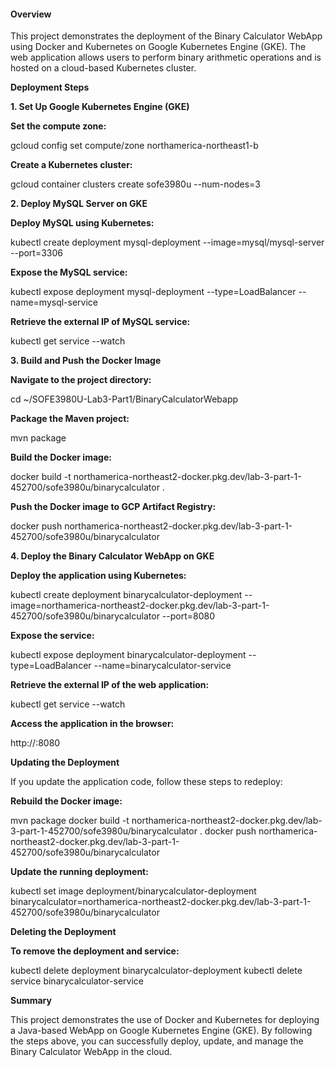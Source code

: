 #### **Overview**

This project demonstrates the deployment of the Binary Calculator WebApp using Docker and Kubernetes on Google Kubernetes Engine (GKE). The web application allows users to perform binary arithmetic operations and is hosted on a cloud-based Kubernetes cluster.

**Deployment Steps**

**1. Set Up Google Kubernetes Engine (GKE)**

**Set the compute zone:**

gcloud config set compute/zone northamerica-northeast1-b

**Create a Kubernetes cluster:**

gcloud container clusters create sofe3980u --num-nodes=3

**2. Deploy MySQL Server on GKE**

**Deploy MySQL using Kubernetes:**

kubectl create deployment mysql-deployment --image=mysql/mysql-server --port=3306

**Expose the MySQL service:**

kubectl expose deployment mysql-deployment --type=LoadBalancer --name=mysql-service

**Retrieve the external IP of MySQL service:**

kubectl get service --watch

**3. Build and Push the Docker Image**

**Navigate to the project directory:**

cd ~/SOFE3980U-Lab3-Part1/BinaryCalculatorWebapp

**Package the Maven project:**

mvn package

**Build the Docker image:**

docker build -t northamerica-northeast2-docker.pkg.dev/lab-3-part-1-452700/sofe3980u/binarycalculator .

**Push the Docker image to GCP Artifact Registry:**

docker push northamerica-northeast2-docker.pkg.dev/lab-3-part-1-452700/sofe3980u/binarycalculator

**4. Deploy the Binary Calculator WebApp on GKE**

**Deploy the application using Kubernetes:**

kubectl create deployment binarycalculator-deployment --image=northamerica-northeast2-docker.pkg.dev/lab-3-part-1-452700/sofe3980u/binarycalculator --port=8080

**Expose the service:**

kubectl expose deployment binarycalculator-deployment --type=LoadBalancer --name=binarycalculator-service

**Retrieve the external IP of the web application:**

kubectl get service --watch

**Access the application in the browser:**

http://<EXTERNAL-IP>:8080

**Updating the Deployment**

If you update the application code, follow these steps to redeploy:

**Rebuild the Docker image:**

mvn package
docker build -t northamerica-northeast2-docker.pkg.dev/lab-3-part-1-452700/sofe3980u/binarycalculator .
docker push northamerica-northeast2-docker.pkg.dev/lab-3-part-1-452700/sofe3980u/binarycalculator

**Update the running deployment:**

kubectl set image deployment/binarycalculator-deployment binarycalculator=northamerica-northeast2-docker.pkg.dev/lab-3-part-1-452700/sofe3980u/binarycalculator

**Deleting the Deployment**

**To remove the deployment and service:**

kubectl delete deployment binarycalculator-deployment
kubectl delete service binarycalculator-service

**Summary**

This project demonstrates the use of Docker and Kubernetes for deploying a Java-based WebApp on Google Kubernetes Engine (GKE). By following the steps above, you can successfully deploy, update, and manage the Binary Calculator WebApp in the cloud.
